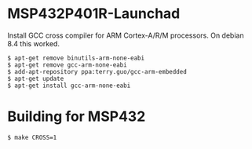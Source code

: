 # MSP432P401R-Launchad

Install GCC cross compiler for ARM Cortex-A/R/M processors. On debian 8.4 this worked.

    $ apt-get remove binutils-arm-none-eabi
    $ apt-get remove gcc-arm-none-eabi
    $ add-apt-repository ppa:terry.guo/gcc-arm-embedded
    $ apt-get update
    $ apt-get install gcc-arm-none-eabi


# Building for MSP432

    $ make CROSS=1
